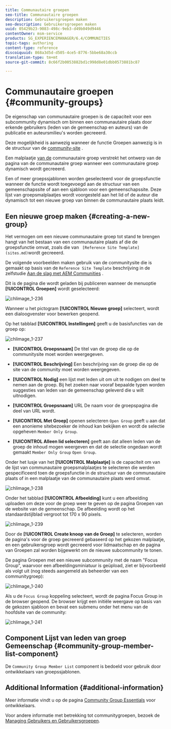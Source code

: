 ```yaml
---
title: Communautaire groepen
seo-title: Communautaire groepen
description: Gebruikersgroepen maken
seo-description: Gebruikersgroepen maken
uuid: 05429b23-9083-498c-9eb3-d49b049d9446
contentOwner: msm-service
products: SG_EXPERIENCEMANAGER/6.4/COMMUNITIES
topic-tags: authoring
content-type: reference
discoiquuid: 868a3d5d-d505-4ce5-8776-5bbe68a30ccb
translation-type: tm+mt
source-git-commit: 8c66f2b0053882bd1c998d8e01dbb0573881bc87

---
```



# Communautaire groepen {#community-groups}

De eigenschap van communautaire groepen is de capaciteit voor een subcommunity dynamisch om binnen een communautaire plaats door erkende gebruikers (leden van de gemeenschap en auteurs) van de publicatie en auteursmilieu&#39;s worden gecreeerd.

Deze mogelijkheid is aanwezig wanneer de functie [](functions.md#groups-function) Groepen aanwezig is in de structuur van de [community-site](sites-console.md) .

Een malplaatje [van de](tools-groups.md) communautaire groep verstrekt het ontwerp van de pagina van de communautaire groep wanneer een communautaire groep dynamisch wordt gecreeerd.

Een of meer groepssjablonen worden geselecteerd voor de groepsfunctie wanneer de functie wordt toegevoegd aan de structuur van een gemeenschapssite of aan een sjabloon voor een gemeenschapssite. Deze lijst van groepsmalplaatjes wordt voorgesteld aan het lid of de auteur die dynamisch tot een nieuwe groep van binnen de communautaire plaats leidt.

## Een nieuwe groep maken {#creating-a-new-group}

Het vermogen om een nieuwe communautaire groep tot stand te brengen hangt van het bestaan van een communautaire plaats af die de groepsfunctie omvat, zoals die van ` [Reference Site Template](sites.md)`wordt gecreeerd.

De volgende voorbeelden maken gebruik van de communitysite die is gemaakt op basis van de `Reference Site Template` beschrijving in de zelfstudie [Aan de slag met AEM Communities](getting-started.md) .

Dit is de pagina die wordt geladen bij publiceren wanneer de menuoptie **[!UICONTROL Groepen]** wordt geselecteerd:

![chlimage_1-236](assets/chlimage_1-236.png)

Wanneer u het pictogram **[!UICONTROL Nieuwe groep]** selecteert, wordt een dialoogvenster voor bewerken geopend.

Op het tabblad **[!UICONTROL Instellingen]** geeft u de basisfuncties van de groep op:

![chlimage_1-237](assets/chlimage_1-237.png)

* **[!UICONTROL Groepsnaam]** De titel van de groep die op de communitysite moet worden weergegeven.

* **[!UICONTROL Beschrijving]** Een beschrijving van de groep die op de site van de community moet worden weergegeven.

* **[!UICONTROL Nodig]** een lijst met leden uit om uit te nodigen om deel te nemen aan de groep. Bij het zoeken naar vooraf bepaalde typen worden suggesties van leden van de gemeenschap geleverd die u wilt uitnodigen.

* **[!UICONTROL Groepsnaam]** URL De naam voor de groepspagina die deel van URL wordt.

* **[!UICONTROL Met Groep]** openen selecteren `Open Group` geeft u aan dat een anonieme sitebezoeker de inhoud kan bekijken en wordt de selectie opgeheven `Member Only Group`.

* **[!UICONTROL Alleen lid selecteren]** geeft aan dat alleen leden van de groep de inhoud mogen weergeven en dat de selectie ongedaan wordt gemaakt `Member Only Group` `Open Group`.

Onder het lusje van het **[!UICONTROL Malplaatje]** is de capaciteit om van de lijst van communautaire groepsmalplaatjes te selecteren die werden gespecificeerd toen de groepsfunctie in de structuur van de communautaire plaats of in een malplaatje van de communautaire plaats werd omvat.

![chlimage_1-238](assets/chlimage_1-238.png)

Onder het tabblad **[!UICONTROL Afbeelding]** kunt u een afbeelding uploaden om deze voor de groep weer te geven op de pagina Groepen van de website van de gemeenschap. De afbeelding wordt op het standaardstijlblad vergroot tot 170 x 90 pixels.

![chlimage_1-239](assets/chlimage_1-239.png)

Door de **[!UICONTROL Create knoop van de Groep]** te selecteren, worden de pagina&#39;s voor de groep gecreeerd gebaseerd op het gekozen malplaatje, en een gebruikersgroep wordt gecreeerd voor lidmaatschap en de pagina van Groepen zal worden bijgewerkt om de nieuwe subcommunity te tonen.

De pagina Groepen met een nieuwe subcommunity met de naam &quot;Focus Group&quot;, waarvoor een afbeeldingsminiatuur is geüpload, ziet er bijvoorbeeld als volgt uit (nog steeds aangemeld als beheerder van een communitygroep):

![chlimage_1-240](assets/chlimage_1-240.png)

Als u de `Focus Group` koppeling selecteert, wordt de pagina Focus Group in de browser geopend. De browser krijgt een initiële weergave op basis van de gekozen sjabloon en bevat een submenu onder het menu van de hoofdsite van de community:

![chlimage_1-241](assets/chlimage_1-241.png)

## Component Lijst van leden van groep Gemeenschap {#community-group-member-list-component}

De `Community Group Member List` component is bedoeld voor gebruik door ontwikkelaars van groepssjablonen.

## Additional Information {#additional-information}

Meer informatie vindt u op de pagina [Community Group Essentials](essentials-groups.md) voor ontwikkelaars.

Voor andere informatie met betrekking tot communitygroepen, bezoek de [Managing Gebruikers en Gebruikersgroepen](users.md).

